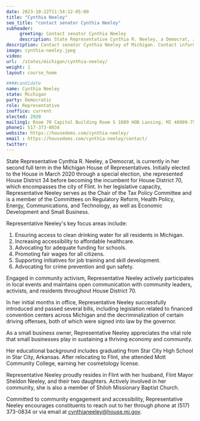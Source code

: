 ```yaml
---
date: 2023-10-22T11:54:12-05:00
title: "Cynthia Neeley"
seo_title: "contact senator Cynthia Neeley"
subheader:
     greeting: Contact senator Cynthia Neeley
     description: State Representative Cynthia R. Neeley, a Democrat, is currently in her second full term in the Michigan House of Representatives. Initially elected to the House in March 2020 through a special election, she represented House District 34 before becoming the incumbent for House District 70, which encompasses the city of Flint. 
description: Contact senator Cynthia Neeley of Michigan. Contact information for Cynthia Neeley includes email address, phone number, and mailing address.
image: cynthia-neeley.jpeg
video:
url:  /states/michigan/cynthia-neeley/
weight: 1
layout: course_home

####candidate
name: Cynthia Neeley
state: Michigan
party: Democratic
role: Representative
inoffice: current
elected: 2020
mailing1: Room 70 Capitol Building Room S 1089 HOB Lansing, MI 48909-7514
phone1: 517-373-0834
website: https://housedems.com/cynthia-neeley/
email : https://housedems.com/cynthia-neeley/contact/
twitter:
---
```


State Representative Cynthia R. Neeley, a Democrat, is currently in her second full term in the Michigan House of Representatives. Initially elected to the House in March 2020 through a special election, she represented House District 34 before becoming the incumbent for House District 70, which encompasses the city of Flint. In her legislative capacity, Representative Neeley serves as the Chair of the Tax Policy Committee and is a member of the Committees on Regulatory Reform, Health Policy, Energy, Communications, and Technology, as well as Economic Development and Small Business.

Representative Neeley's key focus areas include:

1. Ensuring access to clean drinking water for all residents in Michigan.
2. Increasing accessibility to affordable healthcare.
3. Advocating for adequate funding for schools.
4. Promoting fair wages for all citizens.
5. Supporting initiatives for job training and skill development.
6. Advocating for crime prevention and gun safety.

Engaged in community activism, Representative Neeley actively participates in local events and maintains open communication with community leaders, activists, and residents throughout House District 70.

In her initial months in office, Representative Neeley successfully introduced and passed several bills, including legislation related to financed convention centers across Michigan and the decriminalization of certain driving offenses, both of which were signed into law by the governor.

As a small business owner, Representative Neeley appreciates the vital role that small businesses play in sustaining a thriving economy and community.

Her educational background includes graduating from Star City High School in Star City, Arkansas. After relocating to Flint, she attended Mott Community College, earning her cosmetology license.

Representative Neeley proudly resides in Flint with her husband, Flint Mayor Sheldon Neeley, and their two daughters. Actively involved in her community, she is also a member of Shiloh Missionary Baptist Church.

Committed to community engagement and accessibility, Representative Neeley encourages constituents to reach out to her through phone at (517) 373-0834 or via email at cynthianeeley@house.mi.gov.
